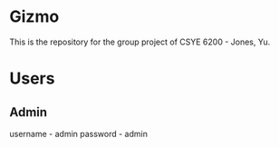 # Gizmo
This is the repository for the group project of CSYE 6200 - Jones, Yu.

# Users
## Admin
username - admin
password - admin
